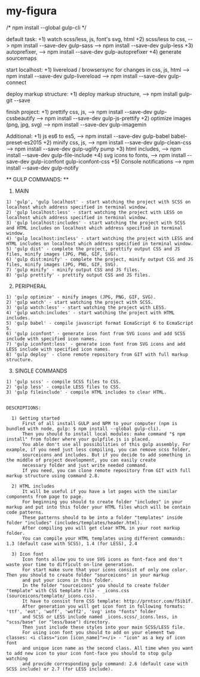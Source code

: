 # my-figura
/* npm install --global gulp-cli */

default task:
	+1) watch scss/less, js, font's svg, html
	+2) scss/less to css,                                      -->  npm install --save-dev gulp-sass
			           			                                       -->  npm install --save-dev gulp-less
	+3) autoprefixer,                                          -->  npm install --save-dev gulp-autoprefixer
	+4) generate sourcemaps

start localhost:
	+1) livereload / browsersync for changes in css, js, html  -->  npm install --save-dev gulp-livereload
															   -->  npm install --save-dev gulp-connect

deploy markup structure:
  +1) deploy markup structure,                               -->  npm install gulp-git --save

finish project:
	+1) prettify css, js,                                      -->  npm install --save-dev gulp-cssbeautify
				          		                                       -->  npm install --save-dev gulp-js-prettify
	+2) optimize images (png, jpg, svg)                        -->  npm install --save-dev gulp-imagemin


Additional:
	+1) js es6 to es5,                                         -->  npm install --save-dev gulp-babel babel-preset-es2015
	+2) minify css, js,                                        -->  npm install --save-dev gulp-clean-css
				        	                                           -->  npm install --save-dev gulp-uglify pump
	+3) html includes,                                         -->  npm install --save-dev gulp-file-include
	+4) svg icons to fonts,                                    -->  npm install --save-dev gulp-iconfont gulp-iconfont-css
	+5) Console notifications                                  -->  npm install --save-dev gulp-notify



** GULP COMMANDS: **

  1. MAIN

    1) 'gulp', 'gulp localhost' - start watching the project with SCSS on localhost which address specified in terminal window.
    2) 'gulp localhost:less' - start watching the project with LESS on localhost which address specified in terminal window.
    3) 'gulp localhost:includes' - start watching the project with SCSS and HTML includes on localhost which address specified in terminal window.
    4) 'gulp localhost:incless' - start watching the project with LESS and HTML includes on localhost which address specified in terminal window.
    5) 'gulp dist' - complete the project, prettify output CSS and JS files, minify images (JPG, PNG, GIF, SVG).
    6) 'gulp dist:minify' - complete the project, minify output CSS and JS files, minify images (JPG, PNG, GIF, SVG).
    7) 'gulp minify' - minify output CSS and JS files.
    8) 'gulp prettify' - prettify output CSS and JS files.


  2. PERIPHERAL

    1) 'gulp optimize' - minify images (JPG, PNG, GIF, SVG).
    2) 'gulp watch' - start watching the project with SCSS.
    3) 'gulp watch:less' - start watching the project with LESS.
    4) 'gulp watch:includes' - start watching the project with HTML includes.
    5) 'gulp babel' - compile javascript format EcmaScript 6 to EcmaScript 5.
    6) 'gulp iconfont' - generate icon font from SVG icons and add SCSS include with specified icon names.
    7) 'gulp iconfont:less' - generate icon font from SVG icons and add LESS include with specified icon names.
    8) 'gulp deploy' - clone remote repository from GIT with full markup structure.


  3. SINGLE COMMANDS

    1) 'gulp scss' - compile SCSS files to CSS.
    2) 'gulp less' - compile LESS files to CSS.
    3) 'gulp fileinclude' - compile HTML includes to clear HTML.


    DESCRIPTIONS:

      1) Getting started
          First of all install GULP and NPM to your computer (npm is bundled with node, gulp: $ npm install --global gulp-cli).
          Then you should to install local modules: make command "$ npm install" from folder where your gulpfile.js is placed.
          You able don't use all possibilities of this gulp assembly. For example, if you need just less compiling, you can remove scss folder,
          sourceicons and includes. But if you decide to add something in the middle of project development, you can easily create 
          necessary folder and just write needed command.
          If you need, you can clone remote repository from GIT with full markup structure using command 2.8.

      2) HTML includes
          It will be useful if you have a lot pages with the similar components from page to page.
          For beginning you should to create folder "includes" in your markup and put into this folder your HTML files which will be contain code patterns.
          These patterns should to be into a folder "templates" inside folder "includes" (includes/templates/header.html).
          After compiling you will get clear HTML in your root markup folder.
          You can compile your HTML templates using different commands: 1.3 (default case with SCSS), 1.4 (for LESS), 2.4

      3) Icon font
          Icon fonts allow you to use SVG icons as font-face and don't waste your time to difficult on-line generation.
          For start make sure that your icons consist of only one color. Then you should to create folder "sourceicons" in your markup
          and put your icons in this folder.
          In the folder "sourceicons" you should to create folder "template" with CSS template file - _icons.css (sourceicons/template/_icons.css).
          It have to consist form CSS template: http://prntscr.com/f5ib1f.
          After generation you will get icon font in following formats: 'ttf', 'eot', 'woff', 'woff2', 'svg' into "fonts" folder
          and SCSS or LESS include named _icons.scss/_icons.less, in "scss/base" (or "less/base") directory.
          Then just include these styles into your main SCSS/LESS file.
          For using icon font you should to add on your element two classes: <i class="icon [icon_name]"></i> - "icon" as a key of icon font 
          and unique icon name as the second class. All time when you want to add new icon to your icon font-face you should to stop gulp watching
          and provide corresponding gulp command: 2.6 (default case with SCSS include) or 2.7 (for LESS include).
